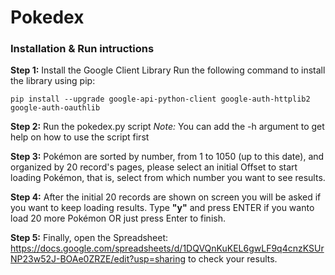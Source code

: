 # Pokedex

### Installation & Run intructions

**Step 1:** Install the Google Client Library
Run the following command to install the library using pip:

`pip install --upgrade google-api-python-client google-auth-httplib2 google-auth-oauthlib`

**Step 2:** Run the pokedex.py script
*Note:* You can add the -h argument to get help on how to use the script first

**Step 3:** Pokémon are sorted by number, from 1 to 1050 (up to this date), and organized by 20 record's pages, please select an initial Offset to start loading Pokémon, that is, select from which number you want to see results.

**Step 4:** After the initial 20 records are shown on screen you will be asked if you want to keep loading results.
Type **"y"** and press ENTER if you wanto load 20 more Pokémon OR just press Enter to finish.

**Step 5:** Finally, open the Spreadsheet: https://docs.google.com/spreadsheets/d/1DQVQnKuKEL6gwLF9q4cnzKSUrNP23w52J-BOAe0ZRZE/edit?usp=sharing to check your results.
